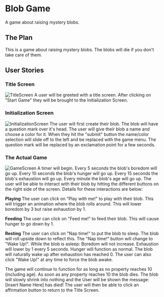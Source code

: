 # Blob Game
A game about raising mystery blobs.
## The Plan
This is a game about raising mystery blobs. The blobs will die if you don't take care of them.
## User Stories
### Title Screen
![TitleScreen](https://share.balsamiq.com/c/gzFzqiKeFPi4g7SFrv4R1T.png)
A user will be greeted with a title screen. After clicking on "Start Game" they will be brought to the Initialization Screen.
### Initialization Screen
![InitializationScreen](https://share.balsamiq.com/c/8oqEaXE4FjpNA6cAHGutmE.png)
The user will first create their blob. The blob will have a question mark over it's head. The user will give their blob a name and choose a color for it. When they hit the "submit" button the name/color selection will slide off to the left and be replaced with the game menu. The question mark will be replaced by an exclamation point for a few seconds.
### The Actual Game
![GameScreen](https://share.balsamiq.com/c/pDibM9tyMPss8kKGzrTUiy.png)
A timer will begin. Every 5 seconds the blob's boredom will go up. Every 10 seconds the blob's hunger will go up. Every 15 seconds the blob's exhaustion will go up. Every minute the blob's age will go up. The user will be able to interact with their blob by hitting the different buttons on the right side of the screen. Details for these interactions are below:

**Playing**
The user can click on "Play with me!" to play with their blob. This will trigger an animation where the blob rolls around. This will lower boredom by 3 but raise exhaustion by 1.

**Feeding**
The user can click on "Feed me!" to feed their blob. This will cause hunger to go down by 1.

**Resting**
The user can click on "Nap time!" to put the blob to sleep. The blob will roll upside down to reflect this. The "Nap time!" button will change to "Wake Up!". While the blob is asleep: Boredom will not increase. Exhaustion will lower by 1 every 5 seconds. Hunger will function as normal. The blob will naturally wake up after exhaustion has reached 0. The user can also click "Wake Up!" at any time to force the blob awake.

The game will continue to function for as long as no property reaches 10 (including age). As soon as any property reaches 10 the blob dies. The blob will slowly shrink into nothing and the User will be shown the message: [Insert Name Here] has died! The user will then be able to click an affirmation button to return to the Title Screen.


